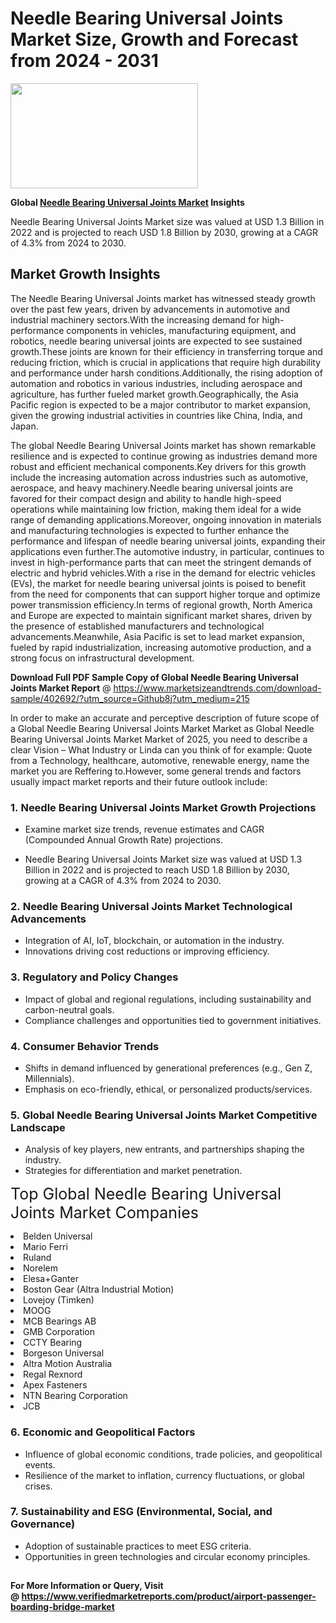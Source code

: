 <H1>Needle Bearing Universal Joints Market Size, Growth and Forecast from 2024 - 2031</H1><img class="aligncenter size-medium wp-image-584254" src="https://thirdeyenews.in/wp-content/uploads/2024/09/Global-Market-Research-300x168.jpeg" alt="" width="300" height="168" /><p><strong>Global&nbsp;<a href="https://www.marketsizeandtrends.com/download-sample/402692/?utm_source=Github8j?utm_medium=215">Needle Bearing Universal Joints Market</a> Insights</strong></p><p>Needle Bearing Universal Joints Market size was valued at USD 1.3 Billion in 2022 and is projected to reach USD 1.8 Billion by 2030, growing at a CAGR of 4.3% from 2024 to 2030.</p><p><h2>Market Growth Insights</h2> <p>The Needle Bearing Universal Joints market has witnessed steady growth over the past few years, driven by advancements in automotive and industrial machinery sectors.With the increasing demand for high-performance components in vehicles, manufacturing equipment, and robotics, needle bearing universal joints are expected to see sustained growth.These joints are known for their efficiency in transferring torque and reducing friction, which is crucial in applications that require high durability and performance under harsh conditions.Additionally, the rising adoption of automation and robotics in various industries, including aerospace and agriculture, has further fueled market growth.Geographically, the Asia Pacific region is expected to be a major contributor to market expansion, given the growing industrial activities in countries like China, India, and Japan. </p> <p>The global Needle Bearing Universal Joints market has shown remarkable resilience and is expected to continue growing as industries demand more robust and efficient mechanical components.Key drivers for this growth include the increasing automation across industries such as automotive, aerospace, and heavy machinery.Needle bearing universal joints are favored for their compact design and ability to handle high-speed operations while maintaining low friction, making them ideal for a wide range of demanding applications.Moreover, ongoing innovation in materials and manufacturing technologies is expected to further enhance the performance and lifespan of needle bearing universal joints, expanding their applications even further.The automotive industry, in particular, continues to invest in high-performance parts that can meet the stringent demands of electric and hybrid vehicles.With a rise in the demand for electric vehicles (EVs), the market for needle bearing universal joints is poised to benefit from the need for components that can support higher torque and optimize power transmission efficiency.In terms of regional growth, North America and Europe are expected to maintain significant market shares, driven by the presence of established manufacturers and technological advancements.Meanwhile, Asia Pacific is set to lead market expansion, fueled by rapid industrialization, increasing automotive production, and a strong focus on infrastructural development.</p><p><span class=""><strong>Download Full PDF Sample Copy of Global Needle Bearing Universal Joints Market Report</strong> @ <a href="https://www.marketsizeandtrends.com/download-sample/402692/?utm_source=Github8j?utm_medium=215" target="_blank">https://www.marketsizeandtrends.com/download-sample/402692/?utm_source=Github8j?utm_medium=215</a></span></p><p>In order to make an accurate and perceptive description of future scope of a Global&nbsp;Needle Bearing Universal Joints Market Market as Global&nbsp;Needle Bearing Universal Joints Market Market of 2025, you need to describe a clear Vision &ndash; What Industry or Linda can you think of for example: Quote from a Technology, healthcare, automotive, renewable energy, name the market you are Reffering to.However, some general trends and factors usually impact market reports and their future outlook include:</p><h3>1.&nbsp;<strong>Needle Bearing Universal Joints Market Growth Projections</strong></h3><ul><li>Examine market size trends, revenue estimates and CAGR (Compounded Annual Growth Rate) projections.</li><li><p>Needle Bearing Universal Joints Market size was valued at USD 1.3 Billion in 2022 and is projected to reach USD 1.8 Billion by 2030, growing at a CAGR of 4.3% from 2024 to 2030.</p></li></ul><h3>2.&nbsp;<strong>Needle Bearing Universal Joints Market Technological Advancements</strong></h3><ul><li>Integration of AI, IoT, blockchain, or automation in the industry.</li><li>Innovations driving cost reductions or improving efficiency.</li></ul><h3>3.&nbsp;<strong>Regulatory and Policy Changes</strong></h3><ul><li>Impact of global and regional regulations, including sustainability and carbon-neutral goals.</li><li>Compliance challenges and opportunities tied to government initiatives.</li></ul><h3>4.&nbsp;<strong>Consumer Behavior Trends</strong></h3><ul><li>Shifts in demand influenced by generational preferences (e.g., Gen Z, Millennials).</li><li>Emphasis on eco-friendly, ethical, or personalized products/services.</li></ul><h3>5.&nbsp;<strong>Global Needle Bearing Universal Joints Market Competitive Landscape</strong></h3><ul><li>Analysis of key players, new entrants, and partnerships shaping the industry.</li><li>Strategies for differentiation and market penetration.</li></ul><p data-pm-slice="1 1 []"><span style="color: inherit; font-family: inherit; font-size: 25px;">Top Global Needle Bearing Universal Joints Market Companies</span></p><div class="" data-test-id=""><p><li>Belden Universal</li><li> Mario Ferri</li><li> Ruland</li><li> Norelem</li><li> Elesa+Ganter</li><li> Boston Gear (Altra Industrial Motion)</li><li> Lovejoy (Timken)</li><li> MOOG</li><li> MCB Bearings AB</li><li> GMB Corporation</li><li> CCTY Bearing</li><li> Borgeson Universal</li><li> Altra Motion Australia</li><li> Regal Rexnord</li><li> Apex Fasteners</li><li> NTN Bearing Corporation</li><li> JCB</li></p></div><h3>6.&nbsp;<strong>Economic and Geopolitical Factors</strong></h3><ul><li>Influence of global economic conditions, trade policies, and geopolitical events.</li><li>Resilience of the market to inflation, currency fluctuations, or global crises.</li></ul><h3>7.&nbsp;<strong>Sustainability and ESG (Environmental, Social, and Governance)</strong></h3><ul><li>Adoption of sustainable practices to meet ESG criteria.</li><li>Opportunities in green technologies and circular economy principles.</li></ul><h2><strong style="font-size: 14px;">For More Information or Query, Visit @&nbsp;</strong><a style="background-color: #ffffff; font-size: 14px;" href="https://www.marketsizeandtrends.com/report/needle-bearing-universal-joints-market/" target="_blank">https://www.verifiedmarketreports.com/product/airport-passenger-boarding-bridge-market</a></h2>